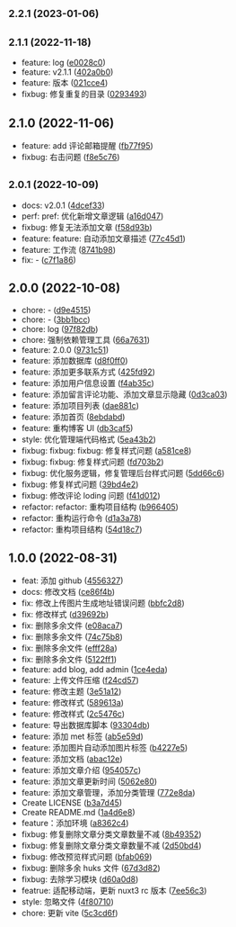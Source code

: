 ## <small>2.2.1 (2023-01-06)</small>

## <small>2.1.1 (2022-11-18)</small>

- feature: log ([e0028c0](https://github.com/jsxiaosi/xiaosiBlog/commit/e0028c0))
- feature: v2.1.1 ([402a0b0](https://github.com/jsxiaosi/xiaosiBlog/commit/402a0b0))
- feature: 版本 ([021cce4](https://github.com/jsxiaosi/xiaosiBlog/commit/021cce4))
- fixbug: 修复重复的目录 ([0293493](https://github.com/jsxiaosi/xiaosiBlog/commit/0293493))

## 2.1.0 (2022-11-06)

- feature: add 评论邮箱提醒 ([fb77f95](https://github.com/jsxiaosi/xiaosiBlog/commit/fb77f95))
- fixbug: 右击问题 ([f8e5c76](https://github.com/jsxiaosi/xiaosiBlog/commit/f8e5c76))

## <small>2.0.1 (2022-10-09)</small>

- docs: v2.0.1 ([4dcef33](https://github.com/jsxiaosi/xiaosiBlog/commit/4dcef33))
- perf: pref: 优化新增文章逻辑 ([a16d047](https://github.com/jsxiaosi/xiaosiBlog/commit/a16d047))
- fixbug: 修复无法添加文章 ([f58d93b](https://github.com/jsxiaosi/xiaosiBlog/commit/f58d93b))
- feature: feature: 自动添加文章描述 ([77c45d1](https://github.com/jsxiaosi/xiaosiBlog/commit/77c45d1))
- feature: 工作流 ([8741b98](https://github.com/jsxiaosi/xiaosiBlog/commit/8741b98))
- fix: - ([c7f1a86](https://github.com/jsxiaosi/xiaosiBlog/commit/c7f1a86))

## 2.0.0 (2022-10-08)

- chore: - ([d9e4515](https://github.com/jsxiaosi/xiaosiBlog/commit/d9e4515))
- chore: - ([3bb1bcc](https://github.com/jsxiaosi/xiaosiBlog/commit/3bb1bcc))
- chore: log ([97f82db](https://github.com/jsxiaosi/xiaosiBlog/commit/97f82db))
- chore: 强制依赖管理工具 ([66a7631](https://github.com/jsxiaosi/xiaosiBlog/commit/66a7631))
- feature: 2.0.0 ([9731c51](https://github.com/jsxiaosi/xiaosiBlog/commit/9731c51))
- feature: 添加数据库 ([d8f0ff0](https://github.com/jsxiaosi/xiaosiBlog/commit/d8f0ff0))
- feature: 添加更多联系方式 ([425fd92](https://github.com/jsxiaosi/xiaosiBlog/commit/425fd92))
- feature: 添加用户信息设置 ([f4ab35c](https://github.com/jsxiaosi/xiaosiBlog/commit/f4ab35c))
- feature: 添加留言评论功能、添加文章显示隐藏 ([0d3ca03](https://github.com/jsxiaosi/xiaosiBlog/commit/0d3ca03))
- feature: 添加项目列表 ([dae881c](https://github.com/jsxiaosi/xiaosiBlog/commit/dae881c))
- feature: 添加首页 ([8ebdabd](https://github.com/jsxiaosi/xiaosiBlog/commit/8ebdabd))
- feature: 重构博客 UI ([db3caf5](https://github.com/jsxiaosi/xiaosiBlog/commit/db3caf5))
- style: 优化管理端代码格式 ([5ea43b2](https://github.com/jsxiaosi/xiaosiBlog/commit/5ea43b2))
- fixbug: fixbug: fixbug: 修复样式问题 ([a581ce8](https://github.com/jsxiaosi/xiaosiBlog/commit/a581ce8))
- fixbug: fixbug: 修复样式问题 ([fd703b2](https://github.com/jsxiaosi/xiaosiBlog/commit/fd703b2))
- fixbug: 优化服务逻辑，修复管理后台样式问题 ([5dd66c6](https://github.com/jsxiaosi/xiaosiBlog/commit/5dd66c6))
- fixbug: 修复样式问题 ([39bd4e2](https://github.com/jsxiaosi/xiaosiBlog/commit/39bd4e2))
- fixbug: 修改评论 loding 问题 ([f41d012](https://github.com/jsxiaosi/xiaosiBlog/commit/f41d012))
- refactor: refactor: 重构项目结构 ([b966405](https://github.com/jsxiaosi/xiaosiBlog/commit/b966405))
- refactor: 重构运行命令 ([d1a3a78](https://github.com/jsxiaosi/xiaosiBlog/commit/d1a3a78))
- refactor: 重构项目结构 ([54d18c7](https://github.com/jsxiaosi/xiaosiBlog/commit/54d18c7))

## 1.0.0 (2022-08-31)

- feat: 添加 github ([4556327](https://github.com/jsxiaosi/xiaosiBlog/commit/4556327))
- docs: 修改文档 ([ce86f4b](https://github.com/jsxiaosi/xiaosiBlog/commit/ce86f4b))
- fix: 修改上传图片生成地址错误问题 ([bbfc2d8](https://github.com/jsxiaosi/xiaosiBlog/commit/bbfc2d8))
- fix: 修改样式 ([d39692b](https://github.com/jsxiaosi/xiaosiBlog/commit/d39692b))
- fix: 删除多余文件 ([e08aca7](https://github.com/jsxiaosi/xiaosiBlog/commit/e08aca7))
- fix: 删除多余文件 ([74c75b8](https://github.com/jsxiaosi/xiaosiBlog/commit/74c75b8))
- fix: 删除多余文件 ([efff28a](https://github.com/jsxiaosi/xiaosiBlog/commit/efff28a))
- fix: 删除多余文件 ([5122ff1](https://github.com/jsxiaosi/xiaosiBlog/commit/5122ff1))
- feature: add blog, add admin ([1ce4eda](https://github.com/jsxiaosi/xiaosiBlog/commit/1ce4eda))
- feature: 上传文件压缩 ([f24cd57](https://github.com/jsxiaosi/xiaosiBlog/commit/f24cd57))
- feature: 修改主题 ([3e51a12](https://github.com/jsxiaosi/xiaosiBlog/commit/3e51a12))
- feature: 修改样式 ([589613a](https://github.com/jsxiaosi/xiaosiBlog/commit/589613a))
- feature: 修改样式 ([2c5476c](https://github.com/jsxiaosi/xiaosiBlog/commit/2c5476c))
- feature: 导出数据库脚本 ([93304db](https://github.com/jsxiaosi/xiaosiBlog/commit/93304db))
- feature: 添加 met 标签 ([ab5e59d](https://github.com/jsxiaosi/xiaosiBlog/commit/ab5e59d))
- feature: 添加图片自动添加图片标签 ([b4227e5](https://github.com/jsxiaosi/xiaosiBlog/commit/b4227e5))
- feature: 添加文档 ([abac12e](https://github.com/jsxiaosi/xiaosiBlog/commit/abac12e))
- feature: 添加文章介绍 ([954057c](https://github.com/jsxiaosi/xiaosiBlog/commit/954057c))
- feature: 添加文章更新时间 ([5062e80](https://github.com/jsxiaosi/xiaosiBlog/commit/5062e80))
- feature: 添加文章管理，添加分类管理 ([772e8da](https://github.com/jsxiaosi/xiaosiBlog/commit/772e8da))
- Create LICENSE ([b3a7d45](https://github.com/jsxiaosi/xiaosiBlog/commit/b3a7d45))
- Create README.md ([1a4d6e8](https://github.com/jsxiaosi/xiaosiBlog/commit/1a4d6e8))
- feature：添加环境 ([a8362c4](https://github.com/jsxiaosi/xiaosiBlog/commit/a8362c4))
- fixbug: 修复删除文章分类文章数量不减 ([8b49352](https://github.com/jsxiaosi/xiaosiBlog/commit/8b49352))
- fixbug: 修复删除文章分类文章数量不减 ([2d50bd4](https://github.com/jsxiaosi/xiaosiBlog/commit/2d50bd4))
- fixbug: 修改预览样式问题 ([bfab069](https://github.com/jsxiaosi/xiaosiBlog/commit/bfab069))
- fixbug: 删除多余 huks 文件 ([67d3d82](https://github.com/jsxiaosi/xiaosiBlog/commit/67d3d82))
- fixbug: 去除学习模块 ([d60a0d8](https://github.com/jsxiaosi/xiaosiBlog/commit/d60a0d8))
- featrue: 适配移动端，更新 nuxt3 rc 版本 ([7ee56c3](https://github.com/jsxiaosi/xiaosiBlog/commit/7ee56c3))
- style: 忽略文件 ([4f80710](https://github.com/jsxiaosi/xiaosiBlog/commit/4f80710))
- chore: 更新 vite ([5c3cd6f](https://github.com/jsxiaosi/xiaosiBlog/commit/5c3cd6f))

